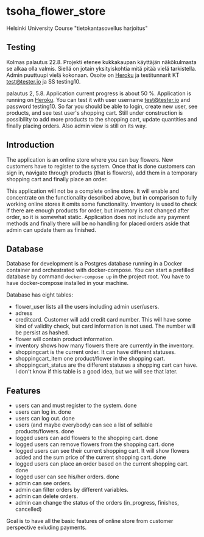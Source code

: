 # tsoha_flower_store
Helsinki University Course "tietokantasovellus harjoitus"

## Testing
Kolmas palautus 22.8. Projekti etenee kukkakaupan käyttäjän näkökulmasta se alkaa olla valmis. Siellä on jotain yksityiskohtia mitä pitää vielä tarkistella. Admin puuttuupi vielä kokonaan. Osoite on [Heroku](https://tsoha-flower-store.herokuapp.com/) ja testitunnarit KT test@tester.io ja SS testing10.

palautus 2, 5.8. Application current progress is about 50 %. Application is running on [Heroku](https://tsoha-flower-store.herokuapp.com/). You can test it with user username test@tester.io and password testing10. So far you should be able to login, create new user, see products, and see test user's shopping cart. Still under construction is possibility to add more products to the shopping cart, update quantities and finally placing orders. Also admin view is still on its way.
 
## Introduction
The application is an online store where you can buy flowers. New customers have to register to the system. Once that is done customers can sign in, navigate through products (that is flowers), add them in a temporary shopping cart and finally place an order.
 
This application will not be a complete online store. It will enable and concentrate on the functionality described above, but in comparison to fully working online stores it omits some functionality. Inventory is used to check if there are enough products for order, but inventory is not changed after order, so it is somewhat static. Application does not include any payment methods and finally there will be no handling for placed orders aside that admin can update them as finished.
 
## Database
Database for development is a Postgres database running in a Docker container and orchestrated with docker-compose. You can start a prefilled database by command ```docker-compose up``` in the project root. You have to have docker-compose installed in your machine.
 
Database has eight tables:
- flower_user lists all the users including admin user/users.
- adress
- creditcard. Customer will add credit card number. This will have some kind of validity check, but card information is not used. The number will be persist as hashed.
- flower will contain product information.
- inventory shows how many flowers there are currently in the inventory.
- shoppingcart is the current order. It can have different statuses.
- shoppingcart_item one product/flower in the shopping cart.
- shoppingcart_status are the different statuses a shopping cart can have. I don't know if this table is a good idea, but we will see that later.
 
 
## Features
- users can and must register to the system. done
- users can log in. done
- users can log out. done
- users (and maybe everybody) can see a list of sellable products/flowers. done
- logged users can add flowers to the shopping cart. done
- logged users can remove flowers from the shopping cart. done
- logged users can see their current shopping cart. It will show flowers added and the sum price of the current shopping cart. done
- logged users can place an order based on the current shopping cart. done
- logged user can see his/her orders. done
- admin can see orders. 
- admin can filter orders by different variables.
- admin can delete orders.
- admin can change the status of the orders (in_progress, finishes, cancelled) 

Goal is to have all the basic features of online store from customer perspective exluding payments.
